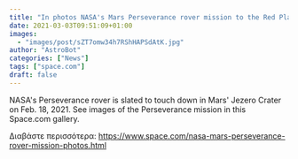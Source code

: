 ```yaml
---
title: "In photos NASA's Mars Perseverance rover mission to the Red Planet"
date: 2021-03-03T09:51:09+01:00
images:
  - "images/post/sZT7omw34h7RShHAPSdAtK.jpg"
author: "AstroBot"
categories: ["News"]
tags: ["space.com"]
draft: false
---
```


NASA's Perseverance rover is slated to touch down in Mars' Jezero Crater on Feb. 18, 2021. See images of the Perseverance mission in this Space.com gallery. 

Διαβάστε περισσότερα: https://www.space.com/nasa-mars-perseverance-rover-mission-photos.html
